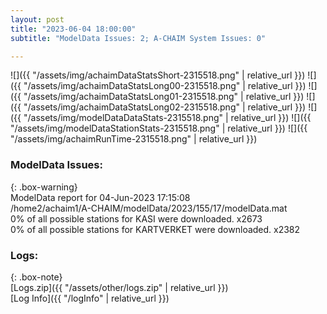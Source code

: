 ```yaml
---
layout: post
title: "2023-06-04 18:00:00"
subtitle: "ModelData Issues: 2; A-CHAIM System Issues: 0"

---
```


![]({{ "/assets/img/achaimDataStatsShort-2315518.png" | relative_url }})
![]({{ "/assets/img/achaimDataStatsLong00-2315518.png" | relative_url }})
![]({{ "/assets/img/achaimDataStatsLong01-2315518.png" | relative_url }})
![]({{ "/assets/img/achaimDataStatsLong02-2315518.png" | relative_url }})
![]({{ "/assets/img/modelDataDataStats-2315518.png" | relative_url }})
![]({{ "/assets/img/modelDataStationStats-2315518.png" | relative_url }})
![]({{ "/assets/img/achaimRunTime-2315518.png" | relative_url }})


### ModelData Issues:  
  
{: .box-warning}  
 ModelData report for 04-Jun-2023 17:15:08   
 /home2/achaim1/A-CHAIM/modelData/2023/155/17/modelData.mat   
 0% of all possible stations for KASI were downloaded. x2673   
 0% of all possible stations for KARTVERKET were downloaded. x2382   
  


### Logs:  
  
{: .box-note}  
[Logs.zip]({{ "/assets/other/logs.zip" | relative_url }})  
[Log Info]({{ "/logInfo" | relative_url }})  
